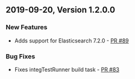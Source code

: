 ## 2019-09-20, Version 1.2.0.0

### New Features
  * Adds support for Elasticsearch 7.2.0 - [PR #89](https://github.com/opendistro-for-elasticsearch/alerting/pull/89)

### Bug Fixes
  * Fixes integTestRunner build task - [PR #83](https://github.com/opendistro-for-elasticsearch/alerting/pull/83)

